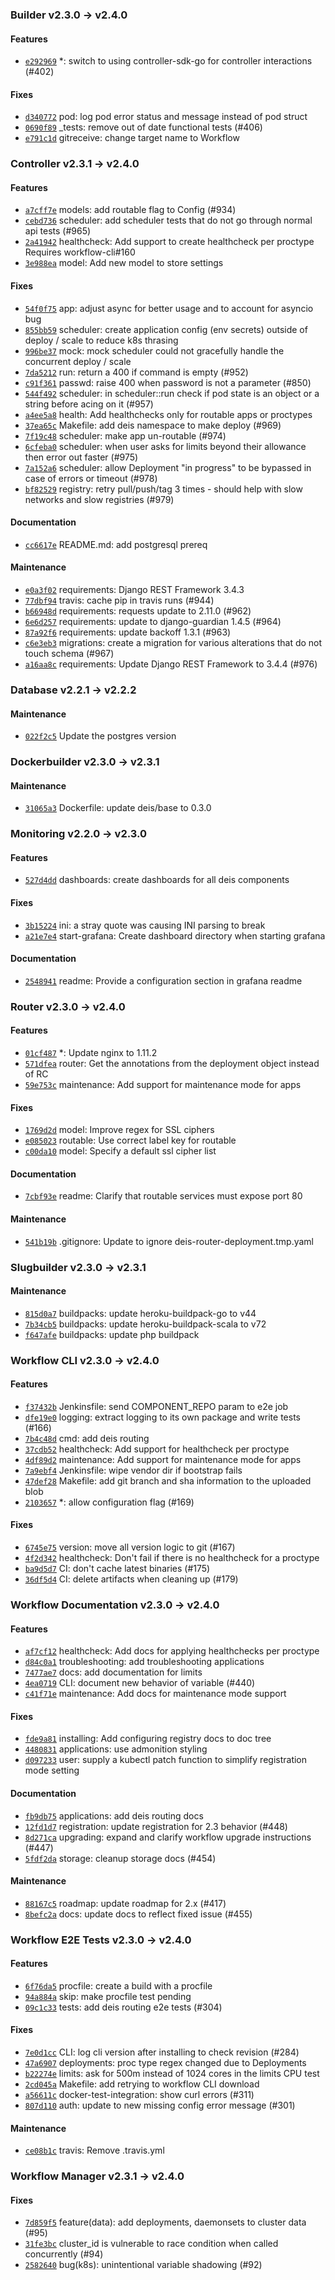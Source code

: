 ### Builder v2.3.0 -> v2.4.0

#### Features

- [`e292969`](https://github.com/deis/builder/commit/e2929696cb46cb49099b666709f2f8bb92179404) *: switch to using controller-sdk-go for controller interactions (#402)

#### Fixes

- [`d340772`](https://github.com/deis/builder/commit/d340772453bcb38b7e5241818b4e7a10a7bde308) pod: log pod error status and message instead of pod struct
- [`0690f89`](https://github.com/deis/builder/commit/0690f89f5e0c3d35817610336cc1e26b878cbe77) _tests: remove out of date functional tests (#406)
- [`e791c1d`](https://github.com/deis/builder/commit/e791c1d3f066597afc5cb0370bdaf9a30107a844) gitreceive: change target name to Workflow


### Controller v2.3.1 -> v2.4.0

#### Features
- [`a7cff7e`](https://github.com/deis/controller/commit/a7cff7e92c8ad0c158708c24db66babc68d1fcb8) models: add routable flag to Config (#934)
- [`cebd736`](https://github.com/deis/controller/commit/cebd7364c929f920a6414f6d1629c9877309bdea) scheduler: add scheduler tests that do not go through normal api tests (#965)
- [`2a41942`](https://github.com/deis/controller/commit/2a41942f211849fb57b7e5e15723a2b2c97a46a4) healthcheck: Add support to create healthcheck per proctype Requires workflow-cli#160
- [`3e988ea`](https://github.com/deis/controller/commit/3e988ea55ff43c25ea6165431120affddaf7ec43) model: Add new model to store settings

#### Fixes
- [`54f0f75`](https://github.com/deis/controller/commit/54f0f75eb6f43a42aaa6f9afc2191039b22961e3) app: adjust async for better usage and to account for asyncio bug
- [`855bb59`](https://github.com/deis/controller/commit/855bb59db379dcf5b673c2b2d596662cc2d34fa9) scheduler: create application config (env secrets) outside of deploy / scale to reduce k8s thrasing
- [`996be37`](https://github.com/deis/controller/commit/996be37e07d78b2295cca2e3ba8944f31e006f15) mock: mock scheduler could not gracefully handle the concurrent deploy / scale
- [`7da5212`](https://github.com/deis/controller/commit/7da521242908154ffdc28a40655fde1b03e60fd5) run: return a 400 if command is empty (#952)
- [`c91f361`](https://github.com/deis/controller/commit/c91f361d4842a0c2964ce85a999cf781219cd3ce) passwd: raise 400 when password is not a parameter (#850)
- [`544f492`](https://github.com/deis/controller/commit/544f4925241f48b0f08fe9b5b087bfa511d67993) scheduler: in scheduler::run check if pod state is an object or a string before acing on it (#957)
- [`a4ee5a8`](https://github.com/deis/controller/commit/a4ee5a8019efa13e1e27ebe892f49ff7fbc8ec6e) health: Add healthchecks only for routable apps or proctypes
- [`37ea65c`](https://github.com/deis/controller/commit/37ea65cba01e07361ba2a45924662a5c455d9f38) Makefile: add deis namespace to make deploy (#969)
- [`7f19c48`](https://github.com/deis/controller/commit/7f19c48a9bfd6e4a00fb7dd124d89d235763a1f8) scheduler: make app un-routable (#974)
- [`6cfeba0`](https://github.com/deis/controller/commit/6cfeba03855795e08f488d3f5b08567be1c96131) scheduler: when user asks for limits beyond their allowance then error out faster (#975)
- [`7a152a6`](https://github.com/deis/controller/commit/7a152a6f3fbe2359d2a391c2ab7476e4def6a9e1) scheduler: allow Deployment "in progress" to be bypassed in case of errors or timeout (#978)
- [`bf82529`](https://github.com/deis/controller/commit/bf8252925a5f5f6864d8884f8726e466c9ba608f) registry: retry pull/push/tag 3 times - should help with slow networks and slow registries (#979)

#### Documentation
- [`cc6617e`](https://github.com/deis/controller/commit/cc6617ed52262e22f377a7e2a37ed419811a2393) README.md: add postgresql prereq

#### Maintenance
- [`e0a3f02`](https://github.com/deis/controller/commit/e0a3f027d1a6a217eb1138a89ceaf73d91171a24) requirements: Django REST Framework 3.4.3
- [`77dbf94`](https://github.com/deis/controller/commit/77dbf94c454bf44f6c5fd3d9785eaf8d394e67aa) travis: cache pip in travis runs (#944)
- [`b66948d`](https://github.com/deis/controller/commit/b66948d5dfbcfdb6adbf9da2e4ad0e4739ba4e9f) requirements: requests update to 2.11.0 (#962)
- [`6e6d257`](https://github.com/deis/controller/commit/6e6d25744f5ea3c58919c47a67d4a561b2c2fe5b) requirements: update to django-guardian 1.4.5 (#964)
- [`87a92f6`](https://github.com/deis/controller/commit/87a92f694bfa32fd1ca20be07b5b160aeab173b3) requirements: update backoff 1.3.1 (#963)
- [`c6e3eb3`](https://github.com/deis/controller/commit/c6e3eb30987b39a7584596a0f13d2cf52587cc43) migrations: create a migration for various alterations that do not touch schema (#967)
- [`a16aa8c`](https://github.com/deis/controller/commit/a16aa8c7790aea3676f392e9b4ca5d973912c7f0) requirements: Update Django REST Framework to 3.4.4 (#976)


### Database v2.2.1 -> v2.2.2

#### Maintenance
- [`022f2c5`](https://github.com/deis/postgres/commit/022f2c5496fb9488df4f5c5f782140ab136d0e30) Update the postgres version


### Dockerbuilder v2.3.0 -> v2.3.1

#### Maintenance
- [`31065a3`](https://github.com/deis/dockerbuilder/commit/31065a39ba84ddffbadaef97f52e7c8511e599f4) Dockerfile: update deis/base to 0.3.0


### Monitoring v2.2.0 -> v2.3.0

#### Features
- [`527d4dd`](https://github.com/deis/monitor/commit/527d4dd91b25332315d8601862d363b54a1a6605) dashboards: create dashboards for all deis components

#### Fixes
- [`3b15224`](https://github.com/deis/monitor/commit/3b15224c6136ceb00496afbe4fe583b8e4582ad8) ini: a stray quote was causing INI parsing to break
- [`a21e7e4`](https://github.com/deis/monitor/commit/a21e7e49f5f6db1326f5d7a2674b1610bba8bd21) start-grafana: Create dashboard directory when starting grafana

#### Documentation
- [`2548941`](https://github.com/deis/monitor/commit/2548941c3bc11526aa6c09096186b08edc6d1860) readme: Provide a configuration section in grafana readme


### Router v2.3.0 -> v2.4.0

#### Features
- [`01cf487`](https://github.com/deis/router/commit/01cf487346a0e120d18e21ecc301284e8449163f) *: Update nginx to 1.11.2
- [`571dfea`](https://github.com/deis/router/commit/571dfeacb2fbd1ee21645a1de42d18c103288ad3) router: Get the annotations from the deployment object instead of RC
- [`59e753c`](https://github.com/deis/router/commit/59e753cbafed64a2e39b40f426457cfe95331def) maintenance: Add support for maintenance mode for apps

#### Fixes
- [`1769d2d`](https://github.com/deis/router/commit/1769d2dcbe6a51ad735484cea1b9164b373725dc) model: Improve regex for SSL ciphers
- [`e085023`](https://github.com/deis/router/commit/e0850238d814eedc8f33baa383b8a6a17e9f5a79) routable: Use correct label key for routable
- [`c00da10`](https://github.com/deis/router/commit/c00da102576463a1a40b4e02b1a72d3fd57f9a5f) model: Specify a default ssl cipher list

#### Documentation
- [`7cbf93e`](https://github.com/deis/router/commit/7cbf93ea9e3593a811a0101042a74436c1f607b9) readme: Clarify that routable services must expose port 80

#### Maintenance
- [`541b19b`](https://github.com/deis/router/commit/541b19bbcfded5d8cce970c209533474baff994e) .gitignore: Update to ignore deis-router-deployment.tmp.yaml


### Slugbuilder v2.3.0 -> v2.3.1

#### Maintenance
- [`815d0a7`](https://github.com/deis/slugbuilder/commit/815d0a792be0c296f6d524145687bf86f3166b46) buildpacks: update heroku-buildpack-go to v44
- [`7b34cb5`](https://github.com/deis/slugbuilder/commit/7b34cb58e9e43011d52cd27517b1704fdabab923) buildpacks: update heroku-buildpack-scala to v72
- [`f647afe`](https://github.com/deis/slugbuilder/commit/f647afe86d1c9ec70129073613b692d4abb72d08) buildpacks: update php buildpack


### Workflow CLI v2.3.0 -> v2.4.0

#### Features
- [`f37432b`](https://github.com/deis/workflow-cli/commit/f37432bb3b7422bc9db510fa785fdd04fadcc26c) Jenkinsfile: send COMPONENT_REPO param to e2e job
- [`dfe19e0`](https://github.com/deis/workflow-cli/commit/dfe19e0f03fd726d9e5ef2022d562826ff0ee72c) logging: extract logging to its own package and write tests (#166)
- [`7b4c48d`](https://github.com/deis/workflow-cli/commit/7b4c48de2d63b9661c3af552661c0efe9dd39718) cmd: add deis routing
- [`37cdb52`](https://github.com/deis/workflow-cli/commit/37cdb52576f78692030d11f4357b038766763251) healthcheck: Add support for healthcheck per proctype
- [`4df89d2`](https://github.com/deis/workflow-cli/commit/4df89d2e6a36926beca68f2cc20b6a9ca4de94d7) maintenance: Add support for maintenance mode for apps
- [`7a9ebf4`](https://github.com/deis/workflow-cli/commit/7a9ebf48ab8f139e864c3e5cacab5f885e709c7d) Jenkinsfile: wipe vendor dir if bootstrap fails
- [`47def28`](https://github.com/deis/workflow-cli/commit/47def285be17a4fe8b8ffd6b758e82a9bd948e0a) Makefile: add git branch and sha information to the uploaded blob
- [`2103657`](https://github.com/deis/workflow-cli/commit/2103657bde803f2d03011d5f0b0c3497da5e2b42) *: allow configuration flag (#169)

#### Fixes
- [`6745e75`](https://github.com/deis/workflow-cli/commit/6745e755148aeba5ddc464b0a2b7cecc65e44af0) version: move all version logic to git (#167)
- [`4f2d342`](https://github.com/deis/workflow-cli/commit/4f2d34227541dd8dcec5144192320ced65ba905c) healthcheck: Don't fail if there is no healthcheck for a proctype
- [`ba9d5d7`](https://github.com/deis/workflow-cli/commit/ba9d5d70396581636cf930a7b1d3eb4e330cf731) CI: don't cache latest binaries (#175)
- [`36df5d4`](https://github.com/deis/workflow-cli/commit/36df5d45b87b7c1c4c92abad5355bfbad57f8961) CI: delete artifacts when cleaning up (#179)


### Workflow Documentation v2.3.0 -> v2.4.0

#### Features
- [`af7cf12`](https://github.com/deis/workflow/commit/af7cf12cc5765e638dc3ee0ce02523e42abf21b0) healthcheck: Add docs for applying healthchecks per proctype
- [`d84c0a1`](https://github.com/deis/workflow/commit/d84c0a1f45afd886cb760bf913c0608cc62cef1e) troubleshooting: add troubleshooting applications
- [`7477ae7`](https://github.com/deis/workflow/commit/7477ae7526760deff9ec36b19d2a633a94356a25) docs: add documentation for limits
- [`4ea0719`](https://github.com/deis/workflow/commit/4ea07191debf5f8af1a2823d33ff9de7835c11b7) CLI: document new behavior of  variable (#440)
- [`c41f71e`](https://github.com/deis/workflow/commit/c41f71e0b2765a2bfa185edc08987db7c1c0a5d6) maintenance: Add docs for maintenance mode support

#### Fixes
- [`fde9a81`](https://github.com/deis/workflow/commit/fde9a810c58b4483583a743e0a701238209bcb3e) installing: Add configuring registry docs to doc tree
- [`4480831`](https://github.com/deis/workflow/commit/4480831fdeb19fa70e6280c55507154973fa2d3c) applications: use admonition styling
- [`d097233`](https://github.com/deis/workflow/commit/d0972339c7145ed4d6fbfa205288e77c051b82eb) user: supply a kubectl patch function to simplify registration mode setting

#### Documentation
- [`fb9db75`](https://github.com/deis/workflow/commit/fb9db752259ead7414f537c8dcc78dc81bb020eb) applications: add deis routing docs
- [`12fd1d7`](https://github.com/deis/workflow/commit/12fd1d72392166cfaa0e37dce647d0a3582b285e) registration: update registration for 2.3 behavior (#448)
- [`8d271ca`](https://github.com/deis/workflow/commit/8d271caf9a7c1ada468c9f0f0b970cbd68e1f8b1) upgrading: expand and clarify workflow upgrade instructions (#447)
- [`5fdf2da`](https://github.com/deis/workflow/commit/5fdf2daa225c49331e1a42655ab2e4808439d6ab) storage: cleanup storage docs (#454)

#### Maintenance
- [`88167c5`](https://github.com/deis/workflow/commit/88167c5ffae37764c513795a9cfe73949fdf1c02) roadmap: update roadmap for 2.x (#417)
- [`8befc2a`](https://github.com/deis/workflow/commit/8befc2a4691dd19e9528c3b3df96e7e916792547) docs: update docs to reflect fixed issue (#455)


### Workflow E2E Tests v2.3.0 -> v2.4.0

#### Features
- [`6f76da5`](https://github.com/deis/workflow-e2e/commit/6f76da5232ade274ab6ebfb570e96b477ccc718a) procfile: create a build with a procfile
- [`94a884a`](https://github.com/deis/workflow-e2e/commit/94a884a9ed4c7350f24d69fb3f128fe74fd4538e) skip: make procfile test pending
- [`09c1c33`](https://github.com/deis/workflow-e2e/commit/09c1c3306a1f7668bb378891f3669a4ca0c75b89) tests: add deis routing e2e tests (#304)

#### Fixes
- [`7e0d1cc`](https://github.com/deis/workflow-e2e/commit/7e0d1ccabe7a1734f9b3abba07a6bace88b67f98) CLI: log cli version after installing to check revision (#284)
- [`47a6907`](https://github.com/deis/workflow-e2e/commit/47a6907ae1da37b9ec30f6e54a5b6f9d71be1b6d) deployments: proc type regex changed due to Deployments
- [`b22274e`](https://github.com/deis/workflow-e2e/commit/b22274e29b7019f7a0414d1b9ded52657f161d7b) limits: ask for 500m instead of 1024 cores in the limits CPU test
- [`2cd045a`](https://github.com/deis/workflow-e2e/commit/2cd045a20b0644031a84436e2d793d0283150675) Makefile: add retrying to workflow CLI download
- [`a56611c`](https://github.com/deis/workflow-e2e/commit/a56611c1c8e51f8e67a976fd7b84937bdf369de6) docker-test-integration: show curl errors (#311)
- [`807d110`](https://github.com/deis/workflow-e2e/commit/807d1109c58f47cfbe255f20157db6d85aab4e80) auth: update to new missing config error message (#301)

#### Maintenance
- [`ce08b1c`](https://github.com/deis/workflow-e2e/commit/ce08b1cf179ed3bf241d613192e09a0f319dd416) travis: Remove .travis.yml


### Workflow Manager v2.3.1 -> v2.4.0

#### Fixes
- [`7d859f5`](https://github.com/deis/workflow-manager/commit/7d859f582e4f0d3c049072352902638e58133157) feature(data): add deployments, daemonsets to cluster data (#95)
- [`31fe3bc`](https://github.com/deis/workflow-manager/commit/31fe3bccbdde134a185752e53380330d16053f7f) cluster_id is vulnerable to race condition when called concurrently (#94)
- [`2582640`](https://github.com/deis/workflow-manager/commit/2582640c2c13c5f5f9b860d62d2b7c3bc7f4826b) bug(k8s): unintentional variable shadowing (#92)
